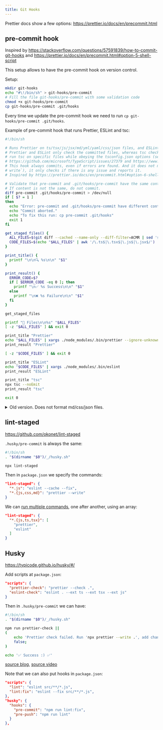 ```yaml
---
title: Git Hooks
---
```


Prettier docs show a few options: https://prettier.io/docs/en/precommit.html

## pre-commit hook

Inspired by https://stackoverflow.com/questions/57591839/how-to-commit-git-hooks and https://prettier.io/docs/en/precommit.html#option-5-shell-script

This setup allows to have the pre-commit hook on version control.

Setup:

```bash
mkdir git-hooks
echo "#\!/bin/sh" > git-hooks/pre-commit
# Fill the file git-hooks/pre-commit with some validation code
chmod +x git-hooks/pre-commit
cp git-hooks/pre-commit .git/hooks
```

Every time we update the pre-commit hook we need to run `cp git-hooks/pre-commit .git/hooks`.

Example of pre-commit hook that runs Prettier, ESLint and tsc:

```bash
#!/bin/sh

# Runs Prettier on ts/tsx/js/jsx/md/yml/yaml/css/json files, and ESLint and tsc on ts/tsx/js/jsx files.
# Prettier and ESLint only check the committed files, whereas tsc checks all project files, since it's not possible to
# run tsc on specific files while obeying the tsconfig.json options (see
# https://github.com/microsoft/TypeScript/issues/27379 and https://www.npmjs.com/package/tsc-files).
# This hook always commits, even if errors are found. And it does not modify the files (ie it does not do `prettier
# write`), it only checks if there is any issue and reports it.
# Inspired by https://prettier.io/docs/en/precommit.html#option-6-shell-script

# Validate that pre-commit and .git/hooks/pre-commit have the same content.
# If content is not the same, do not commit.
diff pre-commit .git/hooks/pre-commit > /dev/null
if [ $? = 1 ]
then
  echo "Error: pre-commit and .git/hooks/pre-commit have different content."
  echo "Commit aborted."
  echo "To fix this run: cp pre-commit .git/hooks"
  exit 1
fi

get_staged_files() {
  ALL_FILES=$(git diff --cached --name-only --diff-filter=ACMR | sed 's| |\\ |g' | awk '/\.ts$|\.tsx$|\.js$|\.jsx$|\.md$|\.yml$|\.yaml$|\.css$|\.json$/')
  CODE_FILES=$(echo "$ALL_FILES" | awk '/\.ts$|\.tsx$|\.js$|\.jsx$/')
}

print_title() {
  printf "\n\n🔍 %s\n\n" "$1"
}

print_result() {
  ERROR_CODE=$?
  if [ $ERROR_CODE -eq 0 ]; then
    printf "\n✅ %s Success\n\n" "$1"
  else
    printf "\n❌ %s Failure\n\n" "$1"
  fi
}

get_staged_files

printf "📁 Files\n\n%s" "$ALL_FILES"
[ -z "$ALL_FILES" ] && exit 0

print_title "Prettier"
echo "$ALL_FILES" | xargs ./node_modules/.bin/prettier --ignore-unknown --check
print_result "Prettier"

[ -z "$CODE_FILES" ] && exit 0

print_title "ESLint"
echo "$CODE_FILES" | xargs ./node_modules/.bin/eslint
print_result "ESLint"

print_title "tsc"
npx tsc --noEmit
print_result "tsc"

exit 0
```

<details>
  <summary>Old version. Does not format md/css/json files.</summary>

```bash
#!/bin/sh

# Runs Prettier, ESLint and tsc on .ts, .tsx and .js files (not .md nor .json files). Prettier and ESLint only check the
# committed files, whereas tsc checks all project files, since it's not possible to run tsc on specific files while
# obeying the tsconfig.json options (see https://github.com/microsoft/TypeScript/issues/27379 and
# https://www.npmjs.com/package/tsc-files).
# This hook always commits, even if errors are found. And it does not modify the files (ie it does not do `prettier
# write`), it only checks if there is any issue and reports it.
# Inspired by https://prettier.io/docs/en/precommit.html#option-6-shell-script

print_result() {
  ERROR_CODE=$?
  if [ $ERROR_CODE -eq 0 ]; then
    printf "\n✅ %s Success\n\n" "$1"
  else
    printf "\n❌ %s Failure\n\n" "$1"
  fi
}

FILES=$(git diff --cached --name-only --diff-filter=ACMR | sed 's| |\\ |g' | awk '/\.ts$|\.tsx$|\.js$/')

printf "📁 Files\n\n%s" "$FILES"

[ -z "$FILES" ] && exit 0

printf "\n\n🔍 Prettier\n\n"
echo "$FILES" | xargs ./node_modules/.bin/prettier --ignore-unknown --check
print_result "Prettier"

printf "\n🔍 ESLint\n"
echo "$FILES" | xargs ./node_modules/.bin/eslint
print_result "ESLint"

printf "\n🔍 tsc\n"
npx tsc --noEmit
print_result "tsc"

exit 0
```

</details>

## lint-staged

https://github.com/okonet/lint-staged

`.husky/pre-commit` is always the same:

```bash
#!/bin/sh
. "$(dirname "$0")/_/husky.sh"

npx lint-staged
```

Then in `package.json` we specify the commands:

```json
"lint-staged": {
  "*.js": "eslint --cache --fix",
  "*.{js,css,md}": "prettier --write"
}
```

We can [run multiple commands](https://github.com/okonet/lint-staged/#running-multiple-commands-in-a-sequence), one after another, using an array:

```json
"lint-staged": {
  "*.{js,ts,tsx}": [
    "prettier",
    "eslint"
  ]
}
```

## Husky

https://typicode.github.io/husky/#/

Add scripts at `package.json`:

```json
"scripts": {
  "prettier-check": "prettier --check .",
  "eslint-check": "eslint . --ext ts --ext tsx --ext js"
}
```

Then in `.husky/pre-commit` we can have:

```bash
#!/bin/sh
. "$(dirname "$0")/_/husky.sh"

npm run prettier-check ||
(
    echo 'Prettier check failed. Run 'npx prettier --write .', add changes and try to commit again.';
    false;
)

echo '✅ Success :) ✅'
```

[source blog](https://blog.jarrodwatts.com/nextjs-eslint-prettier-husky), [source video](https://www.youtube.com/watch?v=sH93pQb9bWM)

Note that we can also put hooks in `package.json`:

```json
"scripts": {
  "lint": "eslint src/**/*.js",
  "lint:fix": "eslint --fix src/**/*.js",
},
"husky": {
  "hooks": {
    "pre-commit": "npm run lint:fix",
    "pre-push": "npm run lint"
  }
},
```
